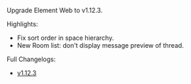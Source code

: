 Upgrade Element Web to v1.12.3.

Highlights:
- Fix sort order in space hierarchy.
- New Room list: don't display message preview of thread.

Full Changelogs:
- [v1.12.3](https://github.com/element-hq/element-web/releases/tag/v1.12.3)

